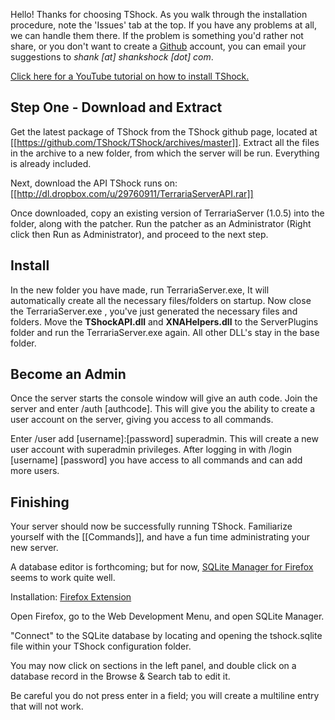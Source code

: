 Hello! Thanks for choosing TShock. As you walk through the installation procedure, note the 'Issues' tab at the top. If you have any problems at all, we can handle them there. If the problem is something you'd rather not share, or you don't want to create a [Github](http://github.com/) account, you can email your suggestions to _shank [at] shankshock [dot] com_.

[Click here for a YouTube tutorial on how to install TShock.](http://www.youtube.com/watch?v=MpKexsNmefs)

## Step One - Download and Extract

Get the latest package of TShock from the TShock github page, located at [[https://github.com/TShock/TShock/archives/master]]. Extract all the files in the archive to a new folder, from which the server will be run. Everything is already included.

Next, download the API TShock runs on: [[http://dl.dropbox.com/u/29760911/TerrariaServerAPI.rar]]

Once downloaded, copy an existing version of TerrariaServer (1.0.5) into the folder, along with the patcher. Run the patcher as an Administrator (Right click then Run as Administrator), and proceed to the next step.

## Install
In the new folder you have made, run TerrariaServer.exe, It will automatically create all the necessary files/folders on startup.
Now close the TerrariaServer.exe , you've just generated the necessary files and folders.
Move the **TShockAPI.dll** and **XNAHelpers.dll** to the ServerPlugins folder and run the TerrariaServer.exe again. All other DLL's stay in the base folder.

## Become an Admin
Once the server starts the console window will give an auth code.
Join the server and enter /auth [authcode]. This will give you the ability to create a user account on the server, giving you access to all commands. 

Enter /user add [username]:[password] superadmin. This will create a new user account with superadmin privileges. 
After logging in with /login [username] [password] you have access to all commands and can add more users.

## Finishing
Your server should now be successfully running TShock. Familiarize yourself with the [[Commands]], and have a fun time administrating your new server.

A database editor is forthcoming; but for now, [SQLite Manager for Firefox](http://code.google.com/p/sqlite-manager/) seems to work quite well.

Installation: [Firefox Extension](https://addons.mozilla.org/en-US/firefox/addon/sqlite-manager/)

Open Firefox, go to the Web Development Menu, and open SQLite Manager.

"Connect" to the SQLite database by locating and opening the tshock.sqlite file within your TShock configuration folder.

You may now click on sections in the left panel, and double click on a database record in the Browse & Search tab to edit it. 

Be careful you do not press enter in a field; you will create a multiline entry that will not work.
